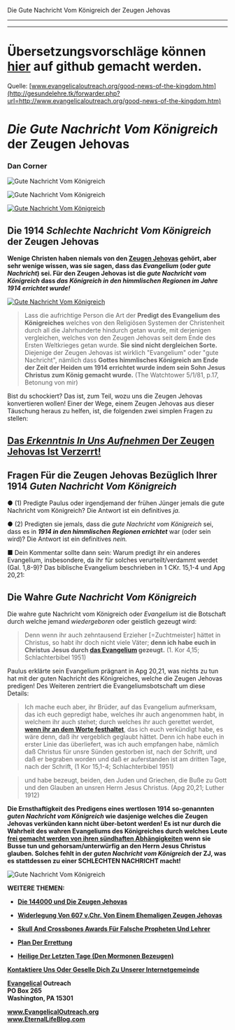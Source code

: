 <!--t Die Gute Nachricht Vom Königreich der Zeugen Jehovas (100% übersetzt) t-->
<!--d Zeugen Jehovas, Wachturmgesellschaft, Wachturm, Falscher Prophet, Neue Welt Übersetzung d-->

Die Gute Nachricht Vom Königreich der Zeugen Jehovas

- - - 
- - -

# Übersetzungsvorschläge können [hier](https://github.com/gesundelehre/gesundelehre_translate/blob/master/content/static/zeugen-jehovas/die-gute-nachricht-vom-koenigreich-der-zeugen-jehovas.md) auf github gemacht werden.

Quelle: [www.evangelicaloutreach.org/good-news-of-the-kingdom.htm](http://gesundelehre.tk/forwarder.php?url=http://www.evangelicaloutreach.org/good-news-of-the-kingdom.htm)

# _Die Gute Nachricht Vom Königreich_ der Zeugen Jehovas

### Dan Corner

![Gute Nachricht Vom Königreich](../files/pictures/evangelical-good-news-of-the-kingdom.jpg)

![Gute Nachricht Vom Königreich](../files/pictures/a-colorb.gif)

[![Gute Nachricht Vom Königreich](../s7.addthis.com/static/btn/v2/lg-share-en.gif)](http://www.addthis.com/bookmark.php?v=250&username=xa-4ce723c86d857fe0)



## Die 1914 _Schlechte Nachricht Vom Königreich_ der Zeugen Jehovas

**Wenige Christen haben niemals von den [Zeugen Jehovas](http://gesundelehre.tk/forwarder.php?url=http://www.evangelicaloutreach.org/jehovahs-witnesses-answered.html) gehört, aber sehr wenige wissen, was sie sagen, dass das _Evangelium_ (oder _gute Nachricht_) sei. Für den Zeugen Jehovas ist die _gute Nachricht vom Königreich_ dass _das Königreich in den himmlischen Regionen im Jahre 1914 errichtet wurde!_**

[![Gute Nachricht Vom Königreich](../files/pictures/jw-preaching-good-news-of-the-kingdom.jpg "Die gute Nachricht des Königreiches der Zeugen Jehovas ist NICHT die gute Nachricht, welche in der Bibel erwähnt wird!")](http://gesundelehre.tk/forwarder.php?url=http://www.evangelicaloutreach.org/jehovahs-witnesses-answered.html)

> Lass die aufrichtige Person die Art der **Predigt des Evangelium des Königreiches** welches von den Religiösen Systemen der Christenheit durch all die Jahrhunderte hindurch getan wurde, mit derjenigen vergleichen, welches von den Zeugen Jehovas seit dem Ende des Ersten Weltkrieges getan wurde. **Sie sind nicht dergleichen Sorte.** Diejenige der Zeugen Jehovas ist wirklich "Evangelium" oder "gute Nachricht", nämlich dass **Gottes himmlisches Königreich am Ende der Zeit der Heiden um 1914 errichtet wurde indem sein Sohn Jesus Christus zum König gemacht wurde.** (The Watchtower 5/1/81, p.17, Betonung von mir)

Bist du schockiert? Das ist, zum Teil, wozu uns die Zeugen Jehovas konvertieren wollen! Einer der Wege, einem Zeugen Jehovas aus dieser Täuschung heraus zu helfen, ist, die folgenden zwei simplen Fragen zu stellen:


## [Das _Erkenntnis In Uns Aufnehmen_ Der Zeugen Jehovas Ist Verzerrt!](http://gesundelehre.tk/forwarder.php?url=http://www.evangelicaloutreach.org/john173.html)



## Fragen Für die Zeugen Jehovas Bezüglich Ihrer 1914 _Guten Nachricht Vom Königreich_

● (1) Predigte Paulus oder irgendjemand der frühen Jünger jemals die gute Nachricht vom Königreich? Die Antwort ist ein definitives _ja._

● (2) Predigten sie jemals, dass die _gute Nachricht vom Königreich_ sei, dass es in **_1914 in den himmlischen Regionen errichtet_** war (oder sein wird)? Die Antwort ist ein definitives _nein._

■ Dein Kommentar sollte dann sein: Warum predigt ihr ein anderes Evangelium, insbesondere, da ihr für solches verurteilt/verdammt werdet (Gal. 1,8-9)? Das biblische Evangelium beschrieben in 1 CKr. 15,1-4 und Apg 20,21:



## Die Wahre _Gute Nachricht Vom Königreich_

Die wahre gute Nachricht vom Königreich oder _Evangelium_ ist die Botschaft durch welche jemand _wiedergeboren_ oder geistlich gezeugt wird:

> Denn wenn ihr auch zehntausend Erzieher [=Zuchtmeister] hättet in Christus, so habt ihr doch nicht viele Väter; **denn ich habe euch in Christus Jesus durch [das Evangelium](http://gesundelehre.tk/forwarder.php?url=http://www.evangelicaloutreach.org/plan-of-salvation.html) gezeugt.** (1. Kor 4,15; Schlachterbibel 1951)

Paulus erklärte sein Evangelium prägnant in Apg 20,21, was nichts zu tun hat mit der guten Nachricht des Königreiches, welche die Zeugen Jehovas predigen! Des Weiteren zentriert die Evangeliumsbotschaft um diese Details:

> Ich mache euch aber, ihr Brüder, auf das Evangelium aufmerksam, das ich euch gepredigt habe, welches ihr auch angenommen habt, in welchem ihr auch stehet; durch welches ihr auch gerettet werdet, **[wenn ihr an dem Worte festhaltet](http://gesundelehre.tk/forwarder.php?url=http://www.evangelicaloutreach.org/scissors.htm)**, das ich euch verkündigt habe, es wäre denn, daß ihr vergeblich geglaubt hättet. Denn ich habe euch in erster Linie das überliefert, was ich auch empfangen habe, nämlich daß Christus für unsre Sünden gestorben ist, nach der Schrift, und daß er begraben worden und daß er auferstanden ist am dritten Tage, nach der Schrift, (1 Kor 15,1-4; Schlachterbibel 1951)

> und habe bezeugt, beiden, den Juden und Griechen, die Buße zu Gott und den Glauben an unsren Herrn Jesus Christus. (Apg 20,21; Luther 1912)

**Die Ernsthaftigkeit des Predigens eines wertlosen 1914 so-genannten _guten Nachricht vom Königreich_ wie dasjenige welches die Zeugen Jehovas verkünden kann nicht über-betont werden! Es ist nur durch die Wahrheit des wahren Evangeliums des Königreiches durch welches Leute [frei gemacht werden von ihren sündhaften Abhängigkeiten](http://gesundelehre.tk/forwarder.php?url=http://www.evangelicaloutreach.org/romans6.html) wenn sie Busse tun und gehorsam/unterwürfig an den Herrn Jesus Christus glauben. Solches fehlt in der _guten Nachricht vom Königreich_ der ZJ, was es stattdessen zu einer SCHLECHTEN NACHRICHT macht!**

![Gute Nachricht Vom Königreich](../files/pictures/a-colorb.gif)

**WEITERE THEMEN:**

- **[Die 144000 und Die Zeugen Jehovas](http://gesundelehre.tk/forwarder.php?url=http://www.evangelicaloutreach.org/144000.html)**

- **[Widerlegung Von 607 v.Chr. Von Einem Ehemaligen Zeugen Jehovas](http://gesundelehre.tk/forwarder.php?url=http://www.evangelicaloutreach.org/jw607bce.html)**

- **[Skull And Crossbones Awards Für Falsche Propheten Und Lehrer](http://gesundelehre.tk/forwarder.php?url=http://www.evangelicaloutreach.org/Skull_And_Crossbones.html)**

- **[Plan Der Errettung](http://gesundelehre.tk/forwarder.php?url=http://www.evangelicaloutreach.org/plan-of-salvation.html)**

- **[Heilige Der Letzten Tage (Den Mormonen Bezeugen)](http://gesundelehre.tk/forwarder.php?url=http://www.evangelicaloutreach.org/mormon.html)**

[**Kontaktiere Uns Oder Geselle Dich Zu Unserer Internetgemeinde**](http://gesundelehre.tk/forwarder.php?url=http://www.evangelicaloutreach.org/contact.html)

**[Evangelical](http://gesundelehre.tk/forwarder.php?url=http://www.evangelicaloutreach.org/index.html) Outreach**  
**PO Box 265**  
**Washington, PA 15301**

**www.EvangelicalOutreach.org**  
**www.EternalLifeBlog.com**